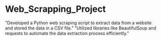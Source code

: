 # Web_Scrapping_Project

"Developed a Python web scraping script to extract data from a website and stored the data in a CSV file."
"Utilized libraries like BeautifulSoup and requests to automate the data extraction process efficiently."
